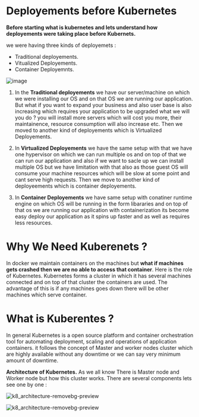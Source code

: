 # Deployements before Kubernetes
**Before starting what is kubernetes and lets understand how deployements were taking place before Kubernets.**

we were having three kinds of deployemets : 
- Traditional deployements.
- Vitualized Deployements.
- Container Deployemnts.

![image](https://user-images.githubusercontent.com/69069614/180745350-18e3b73e-c0b4-4be0-85af-46fdd2ff0f2e.png)

1. In the **Traditional deployements** we have our server/machine on which we were installing our OS and on that OS we are running our application. But what if you want to expand your business and also user base is also increasing which requires your application to be upgraded what we will you do ? you will install more servers which will cost you more, their maintainence, resource consumption will also increase etc. Then we moved to another kind of deployements which is Virtualized Deployements.

2. In **Virtualized Deployements** we have the same setup with that we have one hypervisor on which we can run multiple os and on top of that we can run our application and also if we want to sacle up we can install multiple OS but we have limitation with that also as those guest OS will consume your machine resources which will be slow at some point and cant serve high requests. Then we move to another kind of deployeements which is container deployements.

3. In **Container Deployements** we have same setup with conatiner runtime engine on which OS will be running in the form libararies and on top of that os we are running our application with containerization its become easy deploy our application as it spins up faster and as well as requires less resources.

# Why We Need Kuberenets ?

In docker we maintain containers on the machines but **what if machines gets crashed then we are no able to access that container**. Here is the role of Kubernetes. Kubernetes forms a cluster in which it has several machines connected and on top of that cluster the containers are used. The advantage of this is if any machines goes down there will be other machines which serve container.

# What is Kuberentes ?
In general Kubernetes is a open source platform and container orchestration tool for automating deployment, scaling and operations of application containers.
it follows the concept of Master and worker nodes cluster which are highly available without any downtime or we can say very minimum amount of downtime.

**Architecture of Kubernetes.**
As we all know There is Master node and Worker node but how this cluster works. There are several components lets see one by one : 


![k8_architecture-removebg-preview](https://user-images.githubusercontent.com/69069614/181049436-3b038ee4-1282-43a4-ac26-b403da0e41fb.png)



![k8_architecture-removebg-preview](https://user-images.githubusercontent.com/69069614/181056970-cece8ac9-4597-45b9-b447-e2f90f8ddd67.png)





